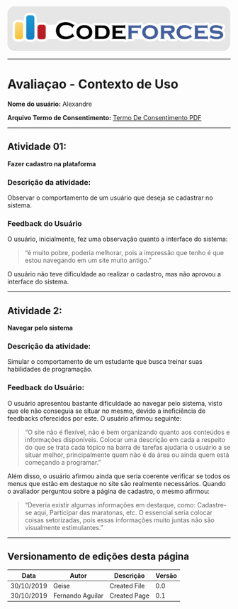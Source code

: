 <span style="margin-left: 0%;">![Codeforces Logo](../../images/codeforces.png)</span>

***
# Avaliaçao - Contexto de Uso

**Nome do usuário:** Alexandre 

**Arquivo Termo de Consentimento:**
[Termo De Consentimento PDF](termo_de_consentimento_IHC.pdf)

*** 
## Atividade 01: 
**Fazer cadastro na plataforma**

### Descrição da atividade: 
Observar o comportamento de um usuário que deseja se cadastrar no sistema.

### Feedback do Usuário
O usuário, inicialmente, fez uma observação quanto a interface do sistema: 
> “é muito pobre, poderia melhorar, pois a impressão que tenho é que estou navegando em um site muito antigo.” 

O usuário não teve dificuldade ao realizar o cadastro, mas não aprovou a interface do sistema.

***
## Atividade 2: 
**Navegar pelo sistema**

### Descrição da atividade: 
Simular o comportamento de um estudante que busca treinar suas habilidades de programação.

### Feedback do Usuário: 
O usuário apresentou bastante dificuldade ao navegar pelo sistema, visto que ele não conseguia se situar no mesmo, devido a ineficiência de feedbacks oferecidos por este. O usuário afirmou seguinte: 
> “O site não é flexível, não é bem organizando quanto aos conteúdos e informações disponíveis. Colocar uma descrição em cada a respeito do que se trata cada tópico na barra de tarefas ajudaria o usuário a se situar melhor, principalmente quem não é da área ou ainda quem está começando a programar.” 

Além disso, o usuário afirmou ainda que seria coerente verificar se todos os menus que estão em destaque no site são realmente necessários. Quando o avaliador perguntou sobre a página de cadastro, o mesmo afirmou: 

> “Deveria existir algumas informações em destaque, como: Cadastre-se aqui, Participar das maratonas, etc. O essencial seria colocar coisas setorizadas, pois essas informações muito juntas não são visualmente estimulantes.”

    
***
## Versionamento de edições desta página
| Data | Autor | Descrição | Versão |
|------|-------|-----------|--------|
| 30/10/2019 | Geise | Created File| 0.0 |
| 30/10/2019 | Fernando Aguilar | Created Page| 0.1 |
